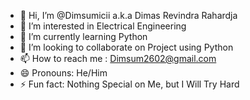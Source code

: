 - 👋 Hi, I’m @Dimsumicii a.k.a Dimas Revindra Rahardja
- 👀 I’m interested in Electrical Engineering 
- 🌱 I’m currently learning Python
- 💞️ I’m looking to collaborate on Project using Python
- 📫 How to reach me : Dimsum2602@gmail.com
- 😄 Pronouns: He/Him
- ⚡ Fun fact: Nothing Special on Me, but I Will Try Hard

<!---
Dimsumicii/Dimsumicii is a ✨ special ✨ repository because its `README.md` (this file) appears on your GitHub profile.
You can click the Preview link to take a look at your changes.
--->
